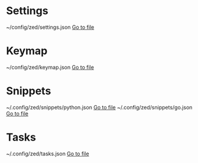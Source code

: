 # Settings
~/config/zed/settings.json [Go to file](settings.json)

# Keymap 
~/config/zed/keymap.json [Go to file](keymap.json)

# Snippets
~/.config/zed/snippets/python.json [Go to file](snippets/python.json)
~/.config/zed/snippets/go.json [Go to file](snippets/go.json)

# Tasks
~/.config/zed/tasks.json [Go to file](tasks.json)
